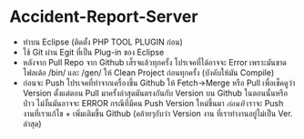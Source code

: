 Accident-Report-Server
======================
  - ทำบน Eclipse (ติดตั้ง PHP TOOL PLUGIN ก่อน)
  - ใช้ Git ผ่าน Egit ที่เป็น Plug-in ของ Eclipse
  - หลังจาก Pull Repo จาก Github เส็รจแล้วทุกครั้ง โปรเจคที่ได้อาจจะ Error เพราะมันขาดโฟลเด้อ /bin/ และ /gen/ ให้ Clean Project ก่อนทุกครั้ง (บังคับให้มัน Compile)
  - ก่อนจะ Push โปรเจคที่ทำจากเครื่องขึ้น Github ให้ Fetch->Merge หรือ Pull เพื่อเช็คดูว่า Version ตั้งแต่ตอน Pull มาครั้งล่าสุดมันตรงกันกับ Version บน Github ในตอนนั้นหรือป่าว ไม่งั้นมันอาจจะ ERROR    กรณีที่มีคน Push Version ใหม่ขึ้นมา *ก่อนที* เราจะ Push งานที่เราแก้ไข + เพิ่มเติมขึ้น Github (คล้ายๆกับว่า Version งาน ที่เราทำงานอยู่ไม่เป็น Ver. ล่าสุด)
